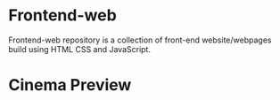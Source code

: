 # Frontend-web
Frontend-web repository is a collection of  front-end website/webpages build using HTML CSS and JavaScript.

<h1> Cinema Preview </h1> <br>

